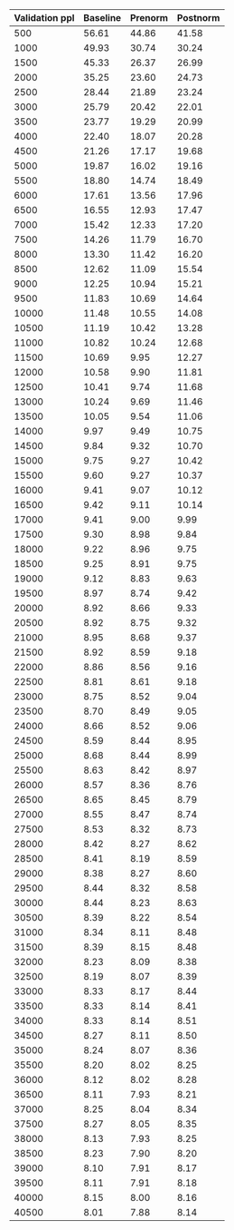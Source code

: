 | Validation ppl | Baseline | Prenorm | Postnorm |
|-----------------|----------|---------|----------|
| 500 | 56.61 | 44.86 | 41.58 |
| 1000 | 49.93 | 30.74 | 30.24 |
| 1500 | 45.33 | 26.37 | 26.99 |
| 2000 | 35.25 | 23.60 | 24.73 |
| 2500 | 28.44 | 21.89 | 23.24 |
| 3000 | 25.79 | 20.42 | 22.01 |
| 3500 | 23.77 | 19.29 | 20.99 |
| 4000 | 22.40 | 18.07 | 20.28 |
| 4500 | 21.26 | 17.17 | 19.68 |
| 5000 | 19.87 | 16.02 | 19.16 |
| 5500 | 18.80 | 14.74 | 18.49 |
| 6000 | 17.61 | 13.56 | 17.96 |
| 6500 | 16.55 | 12.93 | 17.47 |
| 7000 | 15.42 | 12.33 | 17.20 |
| 7500 | 14.26 | 11.79 | 16.70 |
| 8000 | 13.30 | 11.42 | 16.20 |
| 8500 | 12.62 | 11.09 | 15.54 |
| 9000 | 12.25 | 10.94 | 15.21 |
| 9500 | 11.83 | 10.69 | 14.64 |
| 10000 | 11.48 | 10.55 | 14.08 |
| 10500 | 11.19 | 10.42 | 13.28 |
| 11000 | 10.82 | 10.24 | 12.68 |
| 11500 | 10.69 | 9.95 | 12.27 |
| 12000 | 10.58 | 9.90 | 11.81 |
| 12500 | 10.41 | 9.74 | 11.68 |
| 13000 | 10.24 | 9.69 | 11.46 |
| 13500 | 10.05 | 9.54 | 11.06 |
| 14000 | 9.97 | 9.49 | 10.75 |
| 14500 | 9.84 | 9.32 | 10.70 |
| 15000 | 9.75 | 9.27 | 10.42 |
| 15500 | 9.60 | 9.27 | 10.37 |
| 16000 | 9.41 | 9.07 | 10.12 |
| 16500 | 9.42 | 9.11 | 10.14 |
| 17000 | 9.41 | 9.00 | 9.99 |
| 17500 | 9.30 | 8.98 | 9.84 |
| 18000 | 9.22 | 8.96 | 9.75 |
| 18500 | 9.25 | 8.91 | 9.75 |
| 19000 | 9.12 | 8.83 | 9.63 |
| 19500 | 8.97 | 8.74 | 9.42 |
| 20000 | 8.92 | 8.66 | 9.33 |
| 20500 | 8.92 | 8.75 | 9.32 |
| 21000 | 8.95 | 8.68 | 9.37 |
| 21500 | 8.92 | 8.59 | 9.18 |
| 22000 | 8.86 | 8.56 | 9.16 |
| 22500 | 8.81 | 8.61 | 9.18 |
| 23000 | 8.75 | 8.52 | 9.04 |
| 23500 | 8.70 | 8.49 | 9.05 |
| 24000 | 8.66 | 8.52 | 9.06 |
| 24500 | 8.59 | 8.44 | 8.95 |
| 25000 | 8.68 | 8.44 | 8.99 |
| 25500 | 8.63 | 8.42 | 8.97 |
| 26000 | 8.57 | 8.36 | 8.76 |
| 26500 | 8.65 | 8.45 | 8.79 |
| 27000 | 8.55 | 8.47 | 8.74 |
| 27500 | 8.53 | 8.32 | 8.73 |
| 28000 | 8.42 | 8.27 | 8.62 |
| 28500 | 8.41 | 8.19 | 8.59 |
| 29000 | 8.38 | 8.27 | 8.60 |
| 29500 | 8.44 | 8.32 | 8.58 |
| 30000 | 8.44 | 8.23 | 8.63 |
| 30500 | 8.39 | 8.22 | 8.54 |
| 31000 | 8.34 | 8.11 | 8.48 |
| 31500 | 8.39 | 8.15 | 8.48 |
| 32000 | 8.23 | 8.09 | 8.38 |
| 32500 | 8.19 | 8.07 | 8.39 |
| 33000 | 8.33 | 8.17 | 8.44 |
| 33500 | 8.33 | 8.14 | 8.41 |
| 34000 | 8.33 | 8.14 | 8.51 |
| 34500 | 8.27 | 8.11 | 8.50 |
| 35000 | 8.24 | 8.07 | 8.36 |
| 35500 | 8.20 | 8.02 | 8.25 |
| 36000 | 8.12 | 8.02 | 8.28 |
| 36500 | 8.11 | 7.93 | 8.21 |
| 37000 | 8.25 | 8.04 | 8.34 |
| 37500 | 8.27 | 8.05 | 8.35 |
| 38000 | 8.13 | 7.93 | 8.25 |
| 38500 | 8.23 | 7.90 | 8.20 |
| 39000 | 8.10 | 7.91 | 8.17 |
| 39500 | 8.11 | 7.91 | 8.18 |
| 40000 | 8.15 | 8.00 | 8.16 |
| 40500 | 8.01 | 7.88 | 8.14 |
